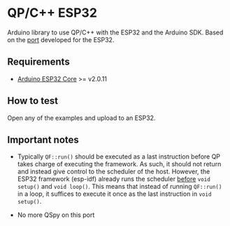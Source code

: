 # QP/C++ ESP32

Arduino library to use QP/C++ with the ESP32 and the Arduino SDK. 
Based on the [port](https://github.com/vChavezB/qpcpp/tree/esp32) developed for the ESP32.

## Requirements

- [Arduino ESP32 Core](https://github.com/espressif/arduino-esp32) >= v2.0.11

## How to test

Open any of the examples and upload to an ESP32. 

## Important notes

- Typically `QF::run()` should be executed as a last instruction before QP takes charge of executing the framework. As such, it should not return and instead give control to the scheduler of the host. However, the ESP32 framework (esp-idf) already runs the scheduler [before](https://github.com/espressif/arduino-esp32/blob/8ee5f0a11e5423a018e0f89146e05074466274db/cores/esp32/main.cpp#L55) `void setup()` and `void loop()`. This means that instead of running `QF::run()` in a loop, it suffices to execute it once as the last instruction in `void setup()`.

- No more QSpy on this port